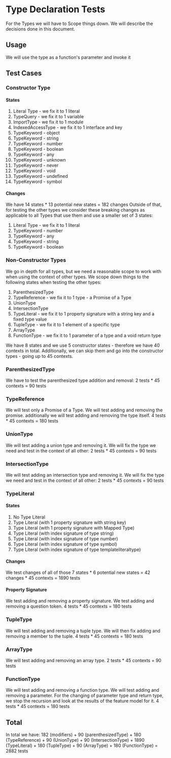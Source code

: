 # Type Declaration Tests

For the Types we will have to Scope things down.
We will describe the decisions done in this document.

## Usage

We will use the type as a function's parameter and invoke it

## Test Cases

### Constructor Type

#### States

1. Literal Type - we fix it to 1 literal
2. TypeQuery - we fix it to 1 variable
3. ImportType - we fix it to 1 module
4. IndexedAccessType - we fix it to 1 interface and key
5. TypeKeyword - object
6. TypeKeyword - string
7. TypeKeyword - number
8. TypeKeyword - boolean
9. TypeKeyword - any
10. TypeKeyword - unknown
11. TypeKeyword - never
12. TypeKeyword - void
13. TypeKeyword - undefined
14. TypeKeyword - symbol

#### Changes

We have 14 states \* 13 potential new states = 182 changes
Outside of that, for testing the other types we consider these breaking changes as applicable to all Types that use them and use a smaller set of 3 states:

1. Literal Type - we fix it to 1 literal
2. TypeKeyword - number
3. TypeKeyword - any
4. TypeKeyword - string
5. TypeKeyword - boolean

### Non-Constructor Types

We go in depth for all types, but we need a reasonable scope to work with when using the context of other types.
We scope down things to the following states when testing the other types:

1. ParenthesizedType
2. TypeReference - we fix it to 1 type - a Promise of a Type
3. UnionType
4. IntersectionType
5. TypeLiteral - we fix it to 1 property signature with a string key and a fixed type value
6. TupleType - we fix it to 1 element of a specific type
7. ArrayType
8. FunctionType - we fix it to 1 parameter of a type and a void return type

We have 8 states and we use 5 constructor states - therefore we have 40 contexts in total.
Additionally, we can skip them and go into the constructor types - going up to 45 contexts.

### ParenthesizedType

We have to test the parenthesized type addition and removal:
2 tests \* 45 contexts = 90 tests

### TypeReference

We will test only a Promise of a Type.
We will test adding and removing the promise.
additionally we will test adding and removing the type itself.
4 tests \* 45 contexts = 180 tests

### UnionType

We will test adding a union type and removing it. We will fix the type we need and test in the context of all other:
2 tests \* 45 contexts = 90 tests

### IntersectionType

We will test adding an intersection type and removing it. We will fix the type we need and test in the context of all other:
2 tests \* 45 contexts = 90 tests

### TypeLiteral

#### States

1. No Type Literal
2. Type Literal (with 1 property signature with string key)
3. Type Literal (with 1 property signature with Mapped Type)
4. Type Literal (with index signature of type string)
5. Type Literal (with index signature of type number)
6. Type Literal (with index signature of type symbol)
7. Type Literal (with index signature of type templateliteraltype)

#### Changes

We test changes of all of those
7 states \* 6 potential new states = 42 changes \* 45 contexts = 1890 tests

#### Property Signature

We test adding and removing a property signature.
We test adding and removing a question token.
4 tests \* 45 contexts = 180 tests

### TupleType

We will test adding and removing a tuple type.
We will then fix adding and removing a member to the tuple.
4 tests \* 45 contexts = 180 tests

### ArrayType

We will test adding and removing an array type.
2 tests \* 45 contexts = 90 tests

### FunctionType

We will test adding and removing a function type.
We will test adding and removing a parameter.
For the changing of parameter type and return type, we stop the recursion and look at the results of the feature model for it.
4 tests \* 45 contexts = 180 tests

## Total

In total we have:
182 (modifiers) + 90 (parenthesizedType) + 180 (TypeReference) + 90 (UnionType) + 90 (IntersectionType) + 1890 (TypeLiteral) + 180 (TupleType) + 90 (ArrayType) + 180 (FunctionType) = 2882 tests
